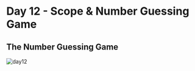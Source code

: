 # Day 12 - Scope & Number Guessing Game

## The Number Guessing Game

![day12](https://user-images.githubusercontent.com/98851253/154565494-3c2e6fdc-8a28-4d63-90a3-41012d8c7f15.gif)
